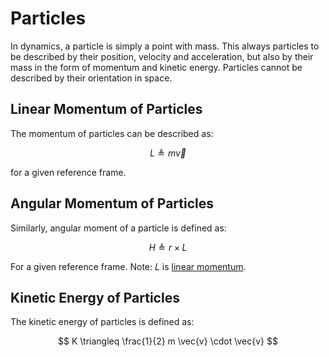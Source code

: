 # Particles

In dynamics, a particle is simply a point with mass. This always particles to be described by their position, velocity and acceleration, but also by their mass in the form of momentum and kinetic energy. Particles cannot be described by their orientation in space.

## Linear Momentum of Particles

The momentum of particles can be described as:

$$
L \triangleq m \vec{v}
$$

for a given reference frame.

## Angular Momentum of Particles

Similarly, angular moment of a particle is defined as:

$$
H \triangleq r \times L
$$

For a given reference frame. Note: $L$ is [linear momentum](#linear-momentum-of-particles).

## Kinetic Energy of Particles

The kinetic energy of particles is defined as:

$$
K \triangleq \frac{1}{2} m \vec{v} \cdot \vec{v}
$$
